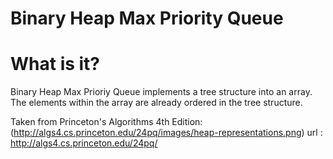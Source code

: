 # Binary Heap Max Priority Queue

# What is it?
Binary Heap Max Prioriy Queue implements a tree structure into an array. The elements within the array are already ordered in the tree structure.

Taken from Princeton's Algorithms 4th Edition:
(http://algs4.cs.princeton.edu/24pq/images/heap-representations.png)
url : http://algs4.cs.princeton.edu/24pq/

